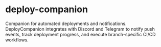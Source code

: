 # deploy-companion
Companion for automated deployments and notifications. DeployCompanion integrates with Discord and Telegram to notify push events, track deployment progress, and execute branch-specific CI/CD workflows.
